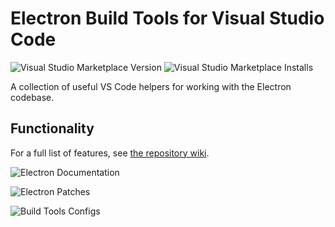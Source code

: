 # Electron Build Tools for Visual Studio Code

![Visual Studio Marketplace Version](https://img.shields.io/visual-studio-marketplace/v/dsanders11.vscode-electron-build-tools)
![Visual Studio Marketplace Installs](https://img.shields.io/visual-studio-marketplace/i/dsanders11.vscode-electron-build-tools)

A collection of useful VS Code helpers for working with the Electron codebase.

## Functionality

For a full list of features, see [the repository wiki](https://github.com/dsanders11/vscode-electron-build-tools/wiki).

![Electron Documentation](https://raw.githubusercontent.com/dsanders11/vscode-electron-build-tools/main/docs/images/features/electron-documentation-view.gif)

![Electron Patches](https://raw.githubusercontent.com/dsanders11/vscode-electron-build-tools/main/docs/images/features/patches-view.gif)

![Build Tools Configs](https://raw.githubusercontent.com/dsanders11/vscode-electron-build-tools/main/docs/images/features/build-tools-configs.gif)
